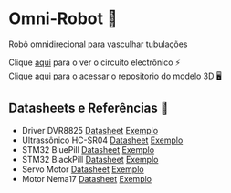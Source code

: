 # Omni-Robot 🤖
Robô omnidirecional para vasculhar tubulações  
  
Clique [aqui](https://oshwlab.com/sam.oc2005/omni-robot/) para o ver o circuito electrônico ⚡️  
Clique [aqui](https://github.com/samuelc254/Omni-Robot-3D) para o acessar o repositorio do modelo 3D 🖥  

## Datasheets e Referências 📃
- Driver DVR8825 [Datasheet](https://pdf1.alldatasheet.com/datasheet-pdf/view/432263/TI/DRV8825.html) [Exemplo](https://lastminuteengineers.com/drv8825-stepper-motor-driver-arduino-tutorial/)  
- Ultrassônico HC-SR04 [Datasheet](https://cdn.sparkfun.com/datasheets/Sensors/Proximity/HCSR04.pdf) [Exemplo](https://controllerstech.com/hcsr04-ultrasonic-sensor-and-stm32/)  
- STM32 BluePill [Datasheet](https://www.st.com/resource/en/datasheet/cd00161566.pdf) [Exemplo](https://components101.com/microcontrollers/stm32f103c8t8-blue-pill-development-board)  
- STM32 BlackPill [Datasheet](https://www.st.com/resource/en/datasheet/stm32f401cb.pdf) [Exemplo](https://www.stm32duino.com/viewtopic.php?t=709)  
- Servo Motor [Datasheet]() [Exemplo](https://controllerstech.com/servo-motor-with-stm32/)  
- Motor Nema17 [Datasheet]() [Exemplo]()  